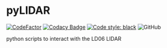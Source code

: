 # pyLIDAR

[![CodeFactor](https://www.codefactor.io/repository/github/paradoxdruid/pyLIDAR/badge)](https://www.codefactor.io/repository/github/paradoxdruid/pyLIDAR)  [![Codacy Badge](https://app.codacy.com/project/badge/Grade/c8c86fe25a644cb69b8b6e789ca1c18f)](https://www.codacy.com/gh/Paradoxdruid/pyLIDAR/dashboard?utm_source=github.com&amp;utm_medium=referral&amp;utm_content=Paradoxdruid/pyLIDAR&amp;utm_campaign=Badge_Grade) [![Code style: black](https://img.shields.io/badge/code%20style-black-000000.svg)](https://github.com/ambv/black)  ![GitHub](https://img.shields.io/github/license/Paradoxdruid/pyLIDAR)

python scripts to interact with the LD06 LIDAR
